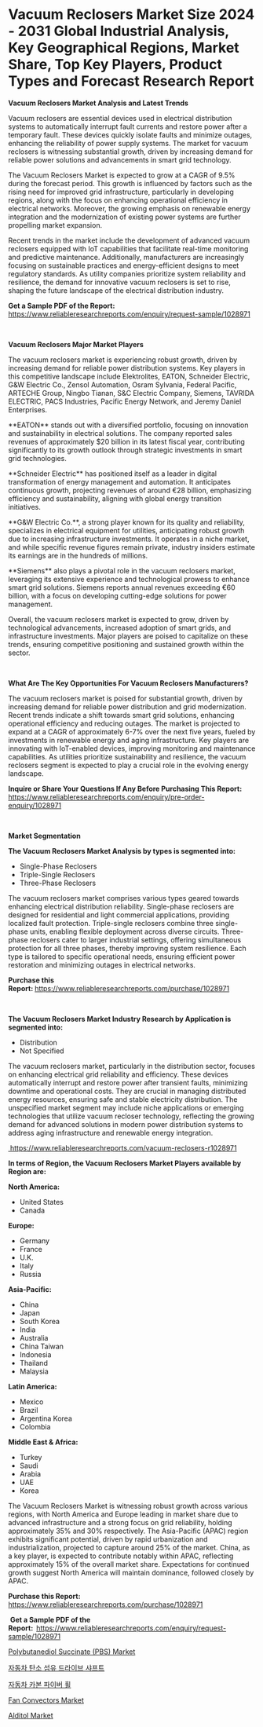 <p><h1>Vacuum Reclosers Market Size 2024 - 2031 Global Industrial Analysis, Key Geographical Regions, Market Share, Top Key Players, Product Types and Forecast Research Report</h1></p><p><strong>Vacuum Reclosers Market Analysis and Latest Trends</strong></p>
<p><p>Vacuum reclosers are essential devices used in electrical distribution systems to automatically interrupt fault currents and restore power after a temporary fault. These devices quickly isolate faults and minimize outages, enhancing the reliability of power supply systems. The market for vacuum reclosers is witnessing substantial growth, driven by increasing demand for reliable power solutions and advancements in smart grid technology.</p><p>The Vacuum Reclosers Market is expected to grow at a CAGR of 9.5% during the forecast period. This growth is influenced by factors such as the rising need for improved grid infrastructure, particularly in developing regions, along with the focus on enhancing operational efficiency in electrical networks. Moreover, the growing emphasis on renewable energy integration and the modernization of existing power systems are further propelling market expansion.</p><p>Recent trends in the market include the development of advanced vacuum reclosers equipped with IoT capabilities that facilitate real-time monitoring and predictive maintenance. Additionally, manufacturers are increasingly focusing on sustainable practices and energy-efficient designs to meet regulatory standards. As utility companies prioritize system reliability and resilience, the demand for innovative vacuum reclosers is set to rise, shaping the future landscape of the electrical distribution industry.</p></p>
<p><strong>Get a Sample PDF of the Report:&nbsp;</strong> <a href="https://www.reliableresearchreports.com/enquiry/request-sample/1028971">https://www.reliableresearchreports.com/enquiry/request-sample/1028971</a></p>
<p>&nbsp;</p>
<p><strong>Vacuum Reclosers Major Market Players</strong></p>
<p><p>The vacuum reclosers market is experiencing robust growth, driven by increasing demand for reliable power distribution systems. Key players in this competitive landscape include Elektrolites, EATON, Schneider Electric, G&W Electric Co., Zensol Automation, Osram Sylvania, Federal Pacific, ARTECHE Group, Ningbo Tianan, S&C Electric Company, Siemens, TAVRIDA ELECTRIC, PACS Industries, Pacific Energy Network, and Jeremy Daniel Enterprises.</p><p>**EATON** stands out with a diversified portfolio, focusing on innovation and sustainability in electrical solutions. The company reported sales revenues of approximately $20 billion in its latest fiscal year, contributing significantly to its growth outlook through strategic investments in smart grid technologies.</p><p>**Schneider Electric** has positioned itself as a leader in digital transformation of energy management and automation. It anticipates continuous growth, projecting revenues of around €28 billion, emphasizing efficiency and sustainability, aligning with global energy transition initiatives.</p><p>**G&W Electric Co.**, a strong player known for its quality and reliability, specializes in electrical equipment for utilities, anticipating robust growth due to increasing infrastructure investments. It operates in a niche market, and while specific revenue figures remain private, industry insiders estimate its earnings are in the hundreds of millions.</p><p>**Siemens** also plays a pivotal role in the vacuum reclosers market, leveraging its extensive experience and technological prowess to enhance smart grid solutions. Siemens reports annual revenues exceeding €60 billion, with a focus on developing cutting-edge solutions for power management.</p><p>Overall, the vacuum reclosers market is expected to grow, driven by technological advancements, increased adoption of smart grids, and infrastructure investments. Major players are poised to capitalize on these trends, ensuring competitive positioning and sustained growth within the sector.</p></p>
<p>&nbsp;</p>
<p><strong>What Are The Key Opportunities For Vacuum Reclosers Manufacturers?</strong></p>
<p><p>The vacuum reclosers market is poised for substantial growth, driven by increasing demand for reliable power distribution and grid modernization. Recent trends indicate a shift towards smart grid solutions, enhancing operational efficiency and reducing outages. The market is projected to expand at a CAGR of approximately 6-7% over the next five years, fueled by investments in renewable energy and aging infrastructure. Key players are innovating with IoT-enabled devices, improving monitoring and maintenance capabilities. As utilities prioritize sustainability and resilience, the vacuum reclosers segment is expected to play a crucial role in the evolving energy landscape.</p></p>
<p><strong>Inquire or Share Your Questions If Any Before Purchasing This Report:</strong> <a href="https://www.reliableresearchreports.com/enquiry/pre-order-enquiry/1028971">https://www.reliableresearchreports.com/enquiry/pre-order-enquiry/1028971</a></p>
<p>&nbsp;</p>
<p><strong>Market Segmentation</strong></p>
<p><strong>The Vacuum Reclosers Market Analysis by types is segmented into:</strong></p>
<p><ul><li>Single-Phase Reclosers</li><li>Triple-Single Reclosers</li><li>Three-Phase Reclosers</li></ul></p>
<p><p>The vacuum reclosers market comprises various types geared towards enhancing electrical distribution reliability. Single-phase reclosers are designed for residential and light commercial applications, providing localized fault protection. Triple-single reclosers combine three single-phase units, enabling flexible deployment across diverse circuits. Three-phase reclosers cater to larger industrial settings, offering simultaneous protection for all three phases, thereby improving system resilience. Each type is tailored to specific operational needs, ensuring efficient power restoration and minimizing outages in electrical networks.</p></p>
<p><strong>Purchase this Report:&nbsp;</strong><a href="https://www.reliableresearchreports.com/purchase/1028971">https://www.reliableresearchreports.com/purchase/1028971</a></p>
<p>&nbsp;</p>
<p><strong>The Vacuum Reclosers Market Industry Research by Application is segmented into:</strong></p>
<p><ul><li>Distribution</li><li>Not Specified</li></ul></p>
<p><p>The vacuum reclosers market, particularly in the distribution sector, focuses on enhancing electrical grid reliability and efficiency. These devices automatically interrupt and restore power after transient faults, minimizing downtime and operational costs. They are crucial in managing distributed energy resources, ensuring safe and stable electricity distribution. The unspecified market segment may include niche applications or emerging technologies that utilize vacuum recloser technology, reflecting the growing demand for advanced solutions in modern power distribution systems to address aging infrastructure and renewable energy integration.</p></p>
<p><a href="https://www.reliableresearchreports.com/vacuum-reclosers-r1028971">&nbsp;https://www.reliableresearchreports.com/vacuum-reclosers-r1028971</a></p>
<p><strong>In terms of Region, the Vacuum Reclosers Market Players available by Region are:</strong></p>
<p>
    <p> <strong> North America: </strong>
        <ul>
            <li>United States</li>
            <li>Canada</li>
        </ul>
        </p> 
    <p> <strong> Europe: </strong>
        <ul>
            <li>Germany</li>
            <li>France</li>
            <li>U.K.</li>
            <li>Italy</li>
            <li>Russia</li>
        </ul>
        </p> 
    <p> <strong> Asia-Pacific: </strong>
        <ul>
            <li>China</li>
            <li>Japan</li>
            <li>South Korea</li>
            <li>India</li>
            <li>Australia</li>
            <li>China Taiwan</li>
            <li>Indonesia</li>
            <li>Thailand</li>
            <li>Malaysia</li>
        </ul>
        </p> 
    <p> <strong> Latin America: </strong>
        <ul>
            <li>Mexico</li>
            <li>Brazil</li>
            <li>Argentina Korea</li>
            <li>Colombia</li>
        </ul>
        </p> 
    <p> <strong> Middle East & Africa: </strong>
        <ul>
            <li>Turkey</li>
            <li>Saudi</li>
            <li>Arabia</li>
            <li>UAE</li>
            <li>Korea</li>
        </ul>
    </p>
    </p>
<p><p>The Vacuum Reclosers Market is witnessing robust growth across various regions, with North America and Europe leading in market share due to advanced infrastructure and a strong focus on grid reliability, holding approximately 35% and 30% respectively. The Asia-Pacific (APAC) region exhibits significant potential, driven by rapid urbanization and industrialization, projected to capture around 25% of the market. China, as a key player, is expected to contribute notably within APAC, reflecting approximately 15% of the overall market share. Expectations for continued growth suggest North America will maintain dominance, followed closely by APAC.</p></p>
<p><strong>Purchase this Report: </strong><a href="https://www.reliableresearchreports.com/purchase/1028971">https://www.reliableresearchreports.com/purchase/1028971</a></p>
<p>&nbsp;<strong>Get a Sample PDF of the Report:&nbsp;&nbsp;</strong><a href="https://www.reliableresearchreports.com/enquiry/request-sample/1028971">https://www.reliableresearchreports.com/enquiry/request-sample/1028971</a></p>
<p><strong></strong></p>
<p><p><a href="https://github.com/GraceTurner587/Market-Research-Report-List-1/blob/main/polybutanediol-succinate-pbs-market.md">Polybutanediol Succinate (PBS) Market</a></p><p><a href="https://medium.com/@joshuapierce88/%EC%9E%90%EB%8F%99%EC%B0%A8-%EC%B9%B4%EB%B3%B8-%ED%8C%8C%EC%9D%B4%EB%B2%84-%EB%93%9C%EB%9D%BC%EC%9D%B4%EB%B8%8C-%EC%83%A4%ED%94%84%ED%8A%B8-%EC%8B%9C%EC%9E%A5%EC%9D%B4-2024%EB%85%84%EB%B6%80%ED%84%B0-2031%EB%85%84%EA%B9%8C%EC%A7%80-%EC%96%B4%EB%96%BB%EA%B2%8C-%EB%B3%80%ED%99%94%ED%95%98%EA%B3%A0-%EC%9E%88%EB%8A%94%EA%B0%80-27c8340a20ba">자동차 탄소 섬유 드라이브 샤프트</a></p><p><a href="https://medium.com/@joshuapierce88/car-carbon-fibre-wheel-market-%EC%9D%98-%EA%B8%80%EB%A1%9C%EB%B2%8C-%EC%8B%9C%EC%9E%A5-%EA%B0%9C%EC%9A%94%EB%8A%94-%EC%A0%84-%EC%84%B8%EA%B3%84-%EB%B0%8F-%EC%A3%BC%EC%9A%94-%EC%8B%9C%EC%9E%A5%EC%9D%98-%EC%82%B0%EC%97%85%EC%97%90-%EC%98%81%ED%96%A5%EC%9D%84-%EB%AF%B8%EC%B9%98%EB%8A%94-%EC%A3%BC%EC%9A%94-%ED%8A%B8%EB%A0%8C%EB%93%9C%EC%97%90-%EB%8C%80%ED%95%9C-%EB%8F%85%ED%8A%B9%ED%95%9C-%EA%B4%80%EC%A0%90%EC%9D%84-%EC%A0%9C%EA%B3%B5%ED%95%A9%EB%8B%88%EB%8B%A4-2e1a457d5f16">자동차 카본 파이버 휠</a></p><p><a href="https://medium.com/@clarenceuvalis67867/in-the-fan-convectors-market-the-main-focus-is-on-keeping-costs-low-and-getting-the-most-out-of-b7e7aa462f8a">Fan Convectors Market</a></p><p><a href="https://issuu.com/reportprime-2/docs/alditol-market-size-2030.pptx_99ae913509871c">Alditol Market</a></p></p>
